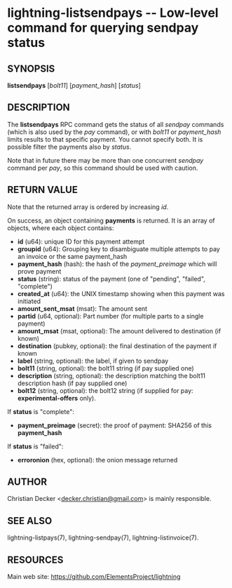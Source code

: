 lightning-listsendpays -- Low-level command for querying sendpay status
=======================================================================

SYNOPSIS
--------

**listsendpays** [*bolt11*] [*payment\_hash*] [*status*]

DESCRIPTION
-----------

The **listsendpays** RPC command gets the status of all *sendpay*
commands (which is also used by the *pay* command), or with *bolt11* or
*payment\_hash* limits results to that specific payment. You cannot
specify both. It is possible filter the payments also by *status*.

Note that in future there may be more than one concurrent *sendpay*
command per *pay*, so this command should be used with caution.

RETURN VALUE
------------

Note that the returned array is ordered by increasing *id*.

[comment]: # (GENERATE-FROM-SCHEMA-START)
On success, an object containing **payments** is returned.  It is an array of objects, where each object contains:

- **id** (u64): unique ID for this payment attempt
- **groupid** (u64): Grouping key to disambiguate multiple attempts to pay an invoice or the same payment\_hash
- **payment\_hash** (hash): the hash of the *payment\_preimage* which will prove payment
- **status** (string): status of the payment (one of "pending", "failed", "complete")
- **created\_at** (u64): the UNIX timestamp showing when this payment was initiated
- **amount\_sent\_msat** (msat): The amount sent
- **partid** (u64, optional): Part number (for multiple parts to a single payment)
- **amount\_msat** (msat, optional): The amount delivered to destination (if known)
- **destination** (pubkey, optional): the final destination of the payment if known
- **label** (string, optional): the label, if given to sendpay
- **bolt11** (string, optional): the bolt11 string (if pay supplied one)
- **description** (string, optional): the description matching the bolt11 description hash (if pay supplied one)
- **bolt12** (string, optional): the bolt12 string (if supplied for pay: **experimental-offers** only).

If **status** is "complete":

  - **payment\_preimage** (secret): the proof of payment: SHA256 of this **payment\_hash**

If **status** is "failed":

  - **erroronion** (hex, optional): the onion message returned

[comment]: # (GENERATE-FROM-SCHEMA-END)

AUTHOR
------

Christian Decker <<decker.christian@gmail.com>> is mainly
responsible.

SEE ALSO
--------

lightning-listpays(7), lightning-sendpay(7), lightning-listinvoice(7).

RESOURCES
---------

Main web site: <https://github.com/ElementsProject/lightning>

[comment]: # ( SHA256STAMP:9de82a239bae09bf777bdb988170c7ec43946ea49c9dfa908430f65d0a42fdbb)
